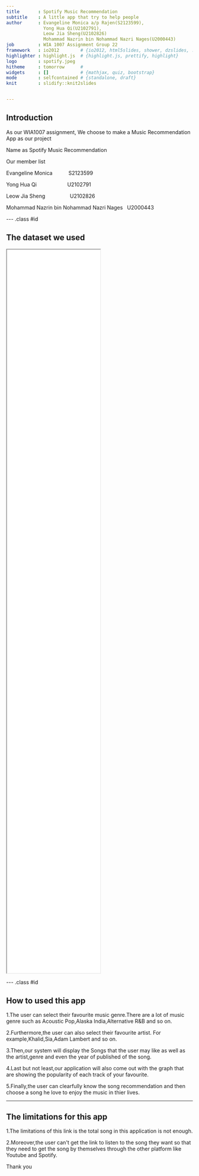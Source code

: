 ```yaml
---
title       : Spotify Music Recommendation
subtitle    : A little app that try to help people
author      : Evangeline Monica a/p Rajen(S2123599),
              Yong Hua Qi(U2102791),
              Leow Jia Sheng(U2102826)
              Mohammad Nazrin bin Nohammad Nazri Nages(U2000443)
job         : WIA 1007 Assignment Group 22 
framework   : io2012        # {io2012, html5slides, shower, dzslides, ...}
highlighter : highlight.js  # {highlight.js, prettify, highlight}
logo        : spotify.jpeg
hitheme     : tomorrow      # 
widgets     : []            # {mathjax, quiz, bootstrap}
mode        : selfcontained # {standalone, draft}
knit        : slidify::knit2slides


---
```


## Introduction

As our WIA1007 assignment, We choose to make a Music Recommendation App as our project

Name as Spotify Music Recommendation

Our member list

Evangeline Monica  &nbsp;  &nbsp; &nbsp; &nbsp; &nbsp; S2123599         

Yong Hua Qi  &nbsp;  &nbsp; &nbsp; &nbsp; &nbsp; &nbsp;  &nbsp; &nbsp; &nbsp; &nbsp;   U2102791             

Leow Jia Sheng  &nbsp; &nbsp; &nbsp; &nbsp; &nbsp; &nbsp; &nbsp; &nbsp;  U2102826             

Mohammad Nazrin bin
Nohammad Nazri Nages  &nbsp;   U2000443       

--- .class #id 

## The dataset we used

<iframe src="top10s.html" width=50% height=50% allowtransparency="true"> </iframe>

--- .class #id 
## How to used this app

1.The user can select their favourite music genre.There are a lot of music genre such as Acoustic Pop,Alaska India,Alternative R&B and so on.

2.Furthermore,the user can also select their favourite artist. For example,Khalid,Sia,Adam Lambert and so on.

3.Then,our system will display the Songs that the user may like as well as the artist,genre and even the year of published of the song.

4.Last but not least,our application will also come out with the graph that are showing the popularity of each track of your favourite.

5.Finally,the user can clearfully know the song recommendation and then choose a song he love to enjoy the music in thier lives.



--- 
## The limitations for this app
1.The limitations of this link is the total song in this application is not enough.

2.Moreover,the user can't get the link to listen to the song they want so that they need to get the song by themselves through the other platform like Youtube and Spotify.


Thank you
